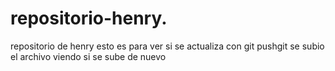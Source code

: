 # repositorio-henry.
repositorio de henry
esto es para ver si se actualiza con git pushgit
se subio el archivo
viendo si se sube de nuevo
